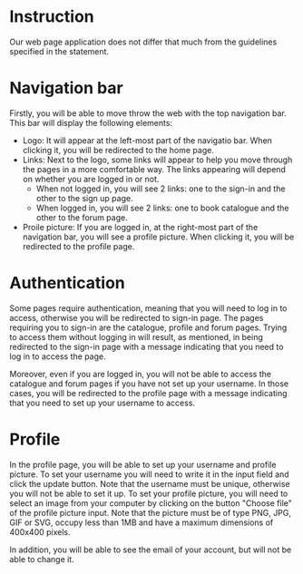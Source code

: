 # Instruction

Our web page application does not differ that much from the guidelines specified in the statement.

# Navigation bar

Firstly, you will be able to move throw the web with the top navigation bar. This bar will display the following elements:

- Logo: It will appear at the left-most part of the navigatio bar. When clicking it, you will be redirected to the home 
page. 
- Links: Next to the logo, some links will appear to help you move through the pages in a more comfortable way. The links
appearing will depend on whether you are logged in or not.
  - When not logged in, you will see 2 links: one to the sign-in and the other to the sign up page.
  - When logged in, you will see 2 links: one to book catalogue and the other to the forum page.
- Proile picture: If you are logged in, at the right-most part of the navigation bar, you will see a profile picture. 
When clicking it, you will be redirected to the profile page.

# Authentication

Some pages require authentication, meaning that you will need to log in to access, otherwise you will be redirected to sign-in page.
The pages requiring you to sign-in are the catalogue, profile and forum pages. Trying to access them without logging in will
result, as mentioned, in being redirected to the sign-in page with a message indicating that you need to log in to access the page.

Moreover, even if you are logged in, you will not be able to access the catalogue and forum pages if you have not set up your username. 
In those cases, you will be redirected to the profile page with a message indicating that you need to set up your username to access.

# Profile

In the profile page, you will be able to set up your username and profile picture. To set your username you will need to 
write it in the input field and click the update button. Note that the username must be unique, otherwise you will not be able to set it up.
To set your profile picture, you will need to select an image from your computer by clicking on the button "Choose file" 
of the profile picture input. Note that the picture must be of type PNG, JPG, GIF or SVG, occupy less than 1MB and have 
a maximum dimensions of 400x400 pixels.

In addition, you will be able to see the email of your account, but will not be able to change it.
